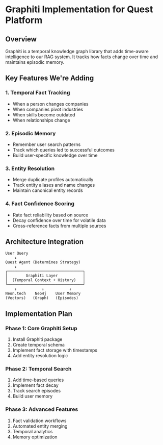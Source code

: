 # Graphiti Implementation for Quest Platform

## Overview
Graphiti is a temporal knowledge graph library that adds time-aware intelligence to our RAG system. It tracks how facts change over time and maintains episodic memory.

## Key Features We're Adding

### 1. Temporal Fact Tracking
- When a person changes companies
- When companies pivot industries
- When skills become outdated
- When relationships change

### 2. Episodic Memory
- Remember user search patterns
- Track which queries led to successful outcomes
- Build user-specific knowledge over time

### 3. Entity Resolution
- Merge duplicate profiles automatically
- Track entity aliases and name changes
- Maintain canonical entity records

### 4. Fact Confidence Scoring
- Rate fact reliability based on source
- Decay confidence over time for volatile data
- Cross-reference facts from multiple sources

## Architecture Integration

```
User Query
    ↓
Quest Agent (Determines Strategy)
    ↓
┌─────────────────────────────────┐
│        Graphiti Layer           │
│  (Temporal Context + History)   │
└─────────────────────────────────┘
    ↓           ↓           ↓
Neon.tech    Neo4j    User Memory
(Vectors)   (Graph)   (Episodes)
```

## Implementation Plan

### Phase 1: Core Graphiti Setup
1. Install Graphiti package
2. Create temporal schema
3. Implement fact storage with timestamps
4. Add entity resolution logic

### Phase 2: Temporal Search
1. Add time-based queries
2. Implement fact decay
3. Track search episodes
4. Build user memory

### Phase 3: Advanced Features
1. Fact validation workflows
2. Automated entity merging
3. Temporal analytics
4. Memory optimization